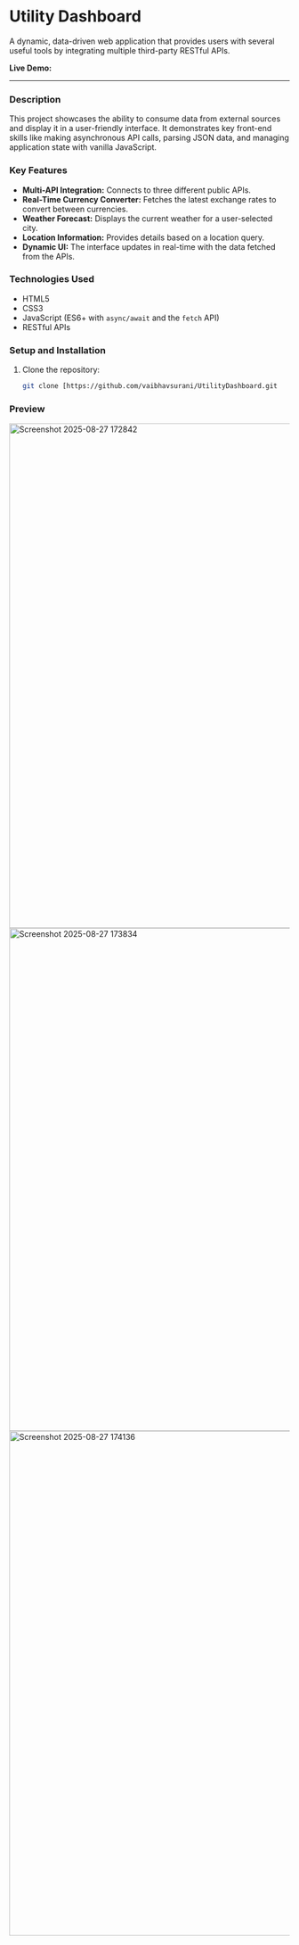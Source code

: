 # Utility Dashboard

A dynamic, data-driven web application that provides users with several useful tools by integrating multiple third-party RESTful APIs.

**Live Demo:** 

---

### Description

This project showcases the ability to consume data from external sources and display it in a user-friendly interface. It demonstrates key front-end skills like making asynchronous API calls, parsing JSON data, and managing application state with vanilla JavaScript.

### Key Features

- **Multi-API Integration:** Connects to three different public APIs.
- **Real-Time Currency Converter:** Fetches the latest exchange rates to convert between currencies.
- **Weather Forecast:** Displays the current weather for a user-selected city.
- **Location Information:** Provides details based on a location query.
- **Dynamic UI:** The interface updates in real-time with the data fetched from the APIs.

### Technologies Used

- HTML5
- CSS3
- JavaScript (ES6+ with `async/await` and the `fetch` API)
- RESTful APIs

### Setup and Installation

1. Clone the repository:
   ```bash
   git clone [https://github.com/vaibhavsurani/UtilityDashboard.git

### Preview

<img width="1919" height="905" alt="Screenshot 2025-08-27 172842" src="https://github.com/user-attachments/assets/79cb8271-f7fc-489a-8226-50ba49638d1a" />
<img width="1897" height="902" alt="Screenshot 2025-08-27 173834" src="https://github.com/user-attachments/assets/d878bb9b-e93c-48bb-9838-1463629a9ad8" />
<img width="1896" height="905" alt="Screenshot 2025-08-27 174136" src="https://github.com/user-attachments/assets/ce90ecff-da6c-4d98-a6f7-314478cad408" />


